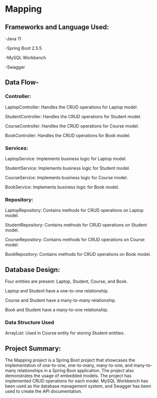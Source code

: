 # Mapping

## Frameworks and Language Used:

-Java 11

-Spring Boot 2.5.5

-MySQL Workbench

-Swagger


## Data Flow-

### Controller:

LaptopController: Handles the CRUD operations for Laptop model.

StudentController: Handles the CRUD operations for Student model.

CourseController: Handles the CRUD operations for Course model.

BookController: Handles the CRUD operations for Book model.

### Services:

LaptopService: Implements business logic for Laptop model.

StudentService: Implements business logic for Student model.

CourseService: Implements business logic for Course model.

BookService: Implements business logic for Book model.

### Repository:

LaptopRepository: Contains methods for CRUD operations on Laptop model.

StudentRepository: Contains methods for CRUD operations on Student model.

CourseRepository: Contains methods for CRUD operations on Course model.

BookRepository: Contains methods for CRUD operations on Book model.


## Database Design:

Four entities are present: Laptop, Student, Course, and Book.

Laptop and Student have a one-to-one relationship.

Course and Student have a many-to-many relationship.

Book and Student have a many-to-one relationship.

### Data Structure Used

ArrayList: Used in Course entity for storing Student entities.

## Project Summary:

The Mapping project is a Spring Boot project that showcases the implementation of one-to-one, one-to-many, many-to-one, and many-to-many relationships in a Spring Boot application. The project also demonstrates the usage of embedded models. The project has implemented CRUD operations for each model. MySQL Workbench has been used as the database management system, and Swagger has been used to create the API documentation.
